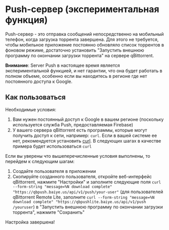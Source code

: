 # Push-сервер (экспериментальная функция)
Push-сервер - это отправка сообщений непосредственно на мобильный телефон, когда загрузка торрента завершена. Для этого не требуется, чтобы мобильное приложение постоянно обновляло список торрентов в фоновом режиме, достаточно установить "Запустить внешнюю программу по окончании загрузки торрента" на сервере qBittorrent.

**Внимание**: 
Server Push в настоящее время является экспериментальной функцией, и нет гарантии, что она будет работать в полном объеме, особенно если вы находитесь в регионе где нет постоянного доступа к Google.

## Как пользоваться
Необходимые условия:
1. Вам нужен постоянный доступ к Google в вашем регионе (поскольку используется служба Push, предоставляемая Firebase)
2. У вашего сервера qBittorrent есть программы, которые могут получить доступ к сети, например: `curl`. Если в вашей системе ее нет, рекомендуется установить [curl](https://curl.se/). В следующих шагах в качестве примера будет использоваться `curl`

Если вы уверены что вышеперечисленные условия выполнены, то перейдем к следующим шагам:
1. Создайте пользователя в приложении
2. Скопируйте созданного пользователя, откройте веб-интерфейс qBittorrent, нажмите "Настройки" и заполните следующие поля `curl --form-string "message=%N download complete" "https://qbpush.baiye.us/api/v1/push/your-user"` (для пользователей qBittorrent Remote Lite, заполните `curl --form-string "message=%N download complete" "https://qbpushlite.baiye.us/api/v1/push /youruser`) в "Запустить внешнюю программу по окончании загрузки торрента", нажмите "Сохранить"

Настройка завершена!
